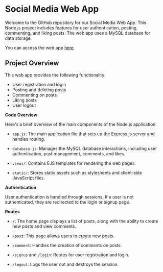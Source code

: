 # Social Media Web App

Welcome to the GitHub repository for our Social Media Web App. This Node.js project includes features for user authentication, posting, commenting, and liking posts. The web app uses a MySQL database for data storage.

You can access the web app [here](https://shepherd-lucky-notably.ngrok-free.app/).

## Project Overview

This web app provides the following functionality:

- User registration and login
- Posting and deleting posts
- Commenting on posts
- Liking posts
- User logout

**Code Overview**

Here's a brief overview of the main components of the Node.js application:

- `app.js`: The main application file that sets up the Express.js server and handles routing.

- `database.js`: Manages the MySQL database interactions, including user authentication, post management, comments, and likes.

- `views/`: Contains EJS templates for rendering the web pages.

- `static/`: Stores static assets such as stylesheets and client-side JavaScript files.

**Authentication**

User authentication is handled through sessions. If a user is not authenticated, they are redirected to the login or signup page.

**Routes**

- `/`: The home page displays a list of posts, along with the ability to create new posts and view comments.

- `/post`: This page allows users to create new posts.

- `/comment`: Handles the creation of comments on posts.

- `/signup` and `/login`: Routes for user registration and login.

- `/logout`: Logs the user out and destroys the session.
